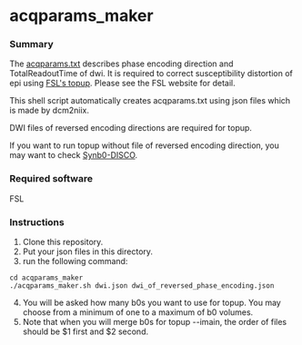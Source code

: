 # acqparams_maker

### Summary

The [acqparams.txt](https://fsl.fmrib.ox.ac.uk/fsl/fslwiki/topup/TopupUsersGuide#:~:text=encode%20blips%20first.-,%2D%2Ddatain,-This%20parameter%20specifies) describes phase encoding direction and TotalReadoutTime of dwi. It is required to correct susceptibility distortion of epi using [FSL's topup](https://fsl.fmrib.ox.ac.uk/fsl/fslwiki/topup/TopupUsersGuide). Please see the FSL website for detail.

This shell script automatically creates acqparams.txt using json files which is made by dcm2niix.

DWI files of reversed encoding directions are required for topup.

If you want to run topup without file of reversed encoding direction, you may want to check [Synb0-DISCO](https://github.com/MASILab/Synb0-DISCO).

### Required software

FSL

### Instructions

1. Clone this repository.
2. Put your json files in this directory.
3. run the following command:

```
cd acqparams_maker
./acqparams_maker.sh dwi.json dwi_of_reversed_phase_encoding.json
   ```

4. You will be asked how many b0s you want to use for topup. You may choose from a minimum of one to a maximum of b0  volumes.
5. Note that when you will merge b0s for topup --imain, the order of files should be $1 first and $2 second.